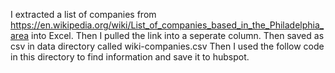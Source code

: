 I extracted a list of companies from https://en.wikipedia.org/wiki/List_of_companies_based_in_the_Philadelphia_area into Excel.
Then I pulled the link into a seperate column.
Then saved as csv in data directory called wiki-companies.csv
Then I used the follow code in this directory to find information and save it to hubspot.
